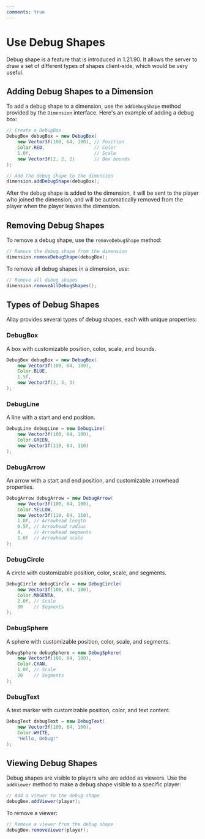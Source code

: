 ```yaml
---
comments: true
---
```


# Use Debug Shapes

Debug shape is a feature that is introduced in 1.21.90. It allows the server to draw a set of
different types of shapes client-side, which would be very useful.

## Adding Debug Shapes to a Dimension

To add a debug shape to a dimension, use the `addDebugShape` method provided by the `Dimension` interface. Here's an example of adding a debug box:

```java linenums="1" hl_lines="10"
// Create a DebugBox
DebugBox debugBox = new DebugBox(
    new Vector3f(100, 64, 100), // Position
    Color.RED,                  // Color
    1.0f,                       // Scale
    new Vector3f(2, 2, 2)       // Box bounds
);

// Add the debug shape to the dimension
dimension.addDebugShape(debugBox);
```

After the debug shape is added to the dimension, it will be sent to the player who joined the dimension,
and will be automatically removed from the player when the player leaves the dimension.

## Removing Debug Shapes

To remove a debug shape, use the `removeDebugShape` method:

```java linenums="1"
// Remove the debug shape from the dimension
dimension.removeDebugShape(debugBox);
```

To remove all debug shapes in a dimension, use:

```java linenums="1"
// Remove all debug shapes
dimension.removeAllDebugShapes();
```

## Types of Debug Shapes

Allay provides several types of debug shapes, each with unique properties:

### DebugBox
A box with customizable position, color, scale, and bounds.

```java linenums="1"
DebugBox debugBox = new DebugBox(
    new Vector3f(100, 64, 100),
    Color.BLUE,
    1.5f,
    new Vector3f(3, 3, 3)
);
```

### DebugLine
A line with a start and end position.

```java linenums="1"
DebugLine debugLine = new DebugLine(
    new Vector3f(100, 64, 100),
    Color.GREEN,
    new Vector3f(110, 64, 110)
);
```

### DebugArrow
An arrow with a start and end position, and customizable arrowhead properties.

```java linenums="1"
DebugArrow debugArrow = new DebugArrow(
    new Vector3f(100, 64, 100),
    Color.YELLOW,
    new Vector3f(110, 64, 110),
    1.0f, // Arrowhead length
    0.5f, // Arrowhead radius
    4,    // Arrowhead segments
    1.0f  // Arrowhead scale
);
```

### DebugCircle
A circle with customizable position, color, scale, and segments.

```java linenums="1"
DebugCircle debugCircle = new DebugCircle(
    new Vector3f(100, 64, 100),
    Color.MAGENTA,
    2.0f, // Scale
    30    // Segments
);
```

### DebugSphere
A sphere with customizable position, color, scale, and segments.

```java linenums="1"
DebugSphere debugSphere = new DebugSphere(
    new Vector3f(100, 64, 100),
    Color.CYAN,
    1.0f, // Scale
    20    // Segments
);
```

### DebugText
A text marker with customizable position, color, and text content.

```java linenums="1"
DebugText debugText = new DebugText(
    new Vector3f(100, 64, 100),
    Color.WHITE,
    "Hello, Debug!"
);
```

## Viewing Debug Shapes

Debug shapes are visible to players who are added as viewers. Use the `addViewer` method to make a debug shape visible to a specific player:

```java linenums="1"
// Add a viewer to the debug shape
debugBox.addViewer(player);
```

To remove a viewer:

```java linenums="1"
// Remove a viewer from the debug shape
debugBox.removeViewer(player);
```
